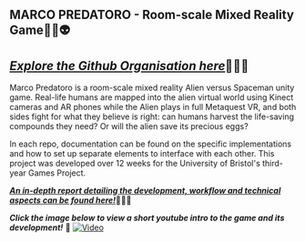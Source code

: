 ## MARCO PREDATORO - Room-scale Mixed Reality Game👋👹👽

<!--

**Here are some ideas to get you started:**

🙋‍♀️ A short introduction - what is your organization all about?
🌈 Contribution guidelines - how can the community get involved?
👩‍💻 Useful resources - where can the community find your docs? Is there anything else the community should know?
🍿 Fun facts - what does your team eat for breakfast?
🧙 Remember, you can do mighty things with the power of [Markdown](https://docs.github.com/github/writing-on-github/getting-started-with-writing-and-formatting-on-github/basic-writing-and-formatting-syntax)
-->

## [***Explore the Github Organisation here***](https://github.com/MarcoPredatoro/)👩‍💻👾

Marco Predatoro is a room-scale mixed reality Alien versus Spaceman unity game. Real-life humans are mapped into the alien virtual world using Kinect cameras and AR phones while the Alien plays in full Metaquest VR, and both sides fight for what they believe is right: can humans harvest the life-saving compounds they need? Or will the alien save its precious eggs?

In each repo, documentation can be found on the specific implementations and how to set up separate elements to interface with each other. This project was developed over 12 weeks for the University of Bristol's third-year Games Project.

[***An in-depth report detailing the development, workflow and technical aspects can be found here!***](https://drive.google.com/file/d/1OhFNpkZnJHdY79pMc6xX1qr4tpoYMB-s/view?usp=sharing)👩‍💻👾

***Click the image below to view a short youtube intro to the game and its development!*** 🧙 
[![Video](https://img.youtube.com/vi/seFJKZjpeTE/maxresdefault.jpg)](https://www.youtube.com/watch?v=seFJKZjpeTE)


